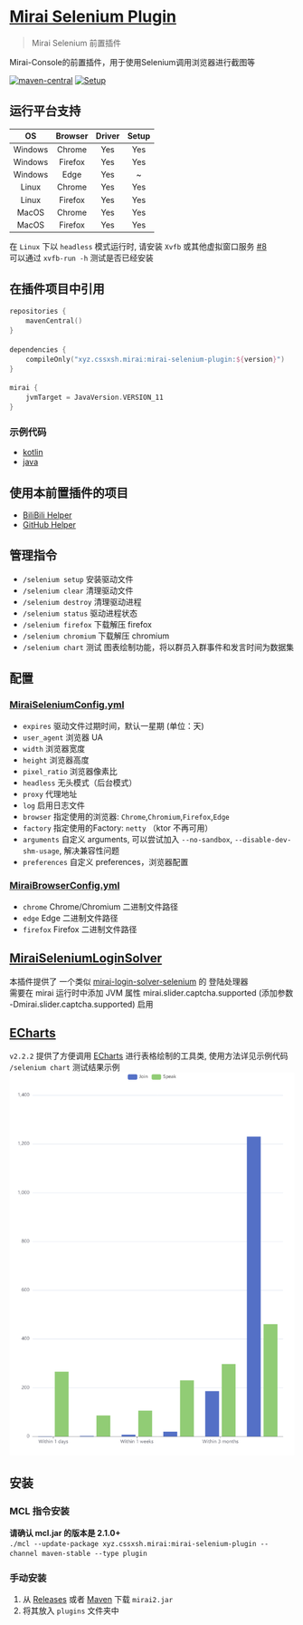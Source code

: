# [Mirai Selenium Plugin](https://github.com/cssxsh/mirai-selenium-plugin)

> Mirai Selenium 前置插件

Mirai-Console的前置插件，用于使用Selenium调用浏览器进行截图等

[![maven-central](https://img.shields.io/maven-central/v/xyz.cssxsh.mirai/mirai-selenium-plugin)](https://search.maven.org/artifact/xyz.cssxsh.mirai/mirai-selenium-plugin)
[![Setup](https://github.com/cssxsh/mirai-selenium-plugin/actions/workflows/setup.yml/badge.svg?branch=master)](https://github.com/cssxsh/mirai-selenium-plugin/actions/workflows/setup.yml)

## 运行平台支持

|   OS    | Browser | Driver | Setup |
|:-------:|:-------:|:------:|:-----:|
| Windows | Chrome  |  Yes   |  Yes  |
| Windows | Firefox |  Yes   |  Yes  |
| Windows |  Edge   |  Yes   |   ~   |
|  Linux  | Chrome  |  Yes   |  Yes  |
|  Linux  | Firefox |  Yes   |  Yes  |
|  MacOS  | Chrome  |  Yes   |  Yes  |
|  MacOS  | Firefox |  Yes   |  Yes  |

在 `Linux` 下以 `headless` 模式运行时, 请安装 `Xvfb` 或其他虚拟窗口服务 [#8](https://github.com/cssxsh/mirai-selenium-plugin/issues/8)  
可以通过 `xvfb-run -h` 测试是否已经安装

## 在插件项目中引用

```kotlin
repositories {
    mavenCentral()
}

dependencies {
    compileOnly("xyz.cssxsh.mirai:mirai-selenium-plugin:${version}")
}

mirai {
    jvmTarget = JavaVersion.VERSION_11
}
```

### 示例代码

*   [kotlin](src/test/kotlin/xyz/cssxsh/mirai/test/MiraiSeleniumPluginTest.kt)
*   [java](src/test/java/xyz/cssxsh/mirai/test/MiraiSeleniumPluginJavaTest.java)

## 使用本前置插件的项目

*   [BiliBili Helper](https://github.com/cssxsh/bilibili-helper)
*   [GitHub Helper](https://github.com/gnuf0rce/github-helper)

## 管理指令

*   `/selenium setup` 安装驱动文件
*   `/selenium clear` 清理驱动文件
*   `/selenium destroy` 清理驱动进程
*   `/selenium status` 驱动进程状态
*   `/selenium firefox` 下载解压 firefox
*   `/selenium chromium` 下载解压 chromium
*   `/selenium chart` 测试 图表绘制功能，将以群员入群事件和发言时间为数据集

## 配置

### [MiraiSeleniumConfig.yml](src/main/kotlin/xyz/cssxsh/mirai/selenium/data/MiraiSeleniumConfig.kt)

*   `expires` 驱动文件过期时间，默认一星期 (单位：天)
*   `user_agent` 浏览器 UA
*   `width` 浏览器宽度
*   `height` 浏览器高度
*   `pixel_ratio` 浏览器像素比
*   `headless` 无头模式（后台模式）
*   `proxy` 代理地址
*   `log` 启用日志文件
*   `browser` 指定使用的浏览器: `Chrome`,`Chromium`,`Firefox`,`Edge`
*   `factory` 指定使用的Factory: `netty` （ktor 不再可用）
*   `arguments` 自定义 arguments, 可以尝试加入 `--no-sandbox`, `--disable-dev-shm-usage`, 解决兼容性问题
*   `preferences` 自定义 preferences，浏览器配置

### [MiraiBrowserConfig.yml](src/main/kotlin/xyz/cssxsh/mirai/selenium/data/MiraiBrowserConfig.kt)

*   `chrome` Chrome/Chromium 二进制文件路径
*   `edge` Edge 二进制文件路径
*   `firefox` Firefox 二进制文件路径

## [MiraiSeleniumLoginSolver](src/main/kotlin/xyz/cssxsh/mirai/selenium/MiraiSeleniumLoginSolver.kt)

本插件提供了 一个类似 [mirai-login-solver-selenium](https://github.com/project-mirai/mirai-login-solver-selenium) 的 登陆处理器  
需要在 mirai 运行时中添加 JVM 属性 mirai.slider.captcha.supported (添加参数 -Dmirai.slider.captcha.supported) 启用

## [ECharts](src/main/kotlin/xyz/cssxsh/selenium/ECharts.kt)

`v2.2.2` 提供了方便调用 [ECharts](https://echarts.apache.org/) 进行表格绘制的工具类, 使用方法详见示例代码  
`/selenium chart` 测试结果示例  
![chart](examlpe/group.chart.png)

## 安装

### MCL 指令安装

**请确认 mcl.jar 的版本是 2.1.0+**  
`./mcl --update-package xyz.cssxsh.mirai:mirai-selenium-plugin --channel maven-stable --type plugin`

### 手动安装

1.  从 [Releases](https://github.com/cssxsh/mirai-selenium-plugin/releases) 或者 [Maven](https://repo1.maven.org/maven2/xyz/cssxsh/mirai/mirai-selenium-plugin/) 下载 `mirai2.jar`
2.  将其放入 `plugins` 文件夹中